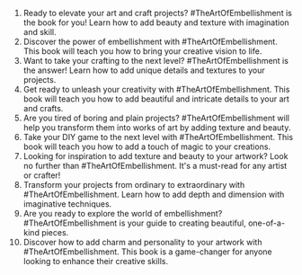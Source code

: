 1. Ready to elevate your art and craft projects? #TheArtOfEmbellishment is the book for you! Learn how to add beauty and texture with imagination and skill.
2. Discover the power of embellishment with #TheArtOfEmbellishment. This book will teach you how to bring your creative vision to life.
3. Want to take your crafting to the next level? #TheArtOfEmbellishment is the answer! Learn how to add unique details and textures to your projects.
4. Get ready to unleash your creativity with #TheArtOfEmbellishment. This book will teach you how to add beautiful and intricate details to your art and crafts.
5. Are you tired of boring and plain projects? #TheArtOfEmbellishment will help you transform them into works of art by adding texture and beauty.
6. Take your DIY game to the next level with #TheArtOfEmbellishment. This book will teach you how to add a touch of magic to your creations.
7. Looking for inspiration to add texture and beauty to your artwork? Look no further than #TheArtOfEmbellishment. It's a must-read for any artist or crafter!
8. Transform your projects from ordinary to extraordinary with #TheArtOfEmbellishment. Learn how to add depth and dimension with imaginative techniques.
9. Are you ready to explore the world of embellishment? #TheArtOfEmbellishment is your guide to creating beautiful, one-of-a-kind pieces.
10. Discover how to add charm and personality to your artwork with #TheArtOfEmbellishment. This book is a game-changer for anyone looking to enhance their creative skills.
